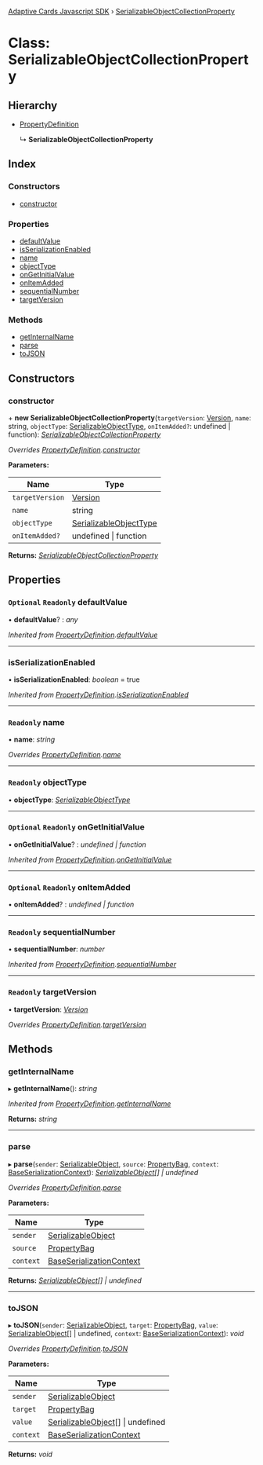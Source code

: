 [Adaptive Cards Javascript SDK](../README.md) › [SerializableObjectCollectionProperty](serializableobjectcollectionproperty.md)

# Class: SerializableObjectCollectionProperty

## Hierarchy

* [PropertyDefinition](propertydefinition.md)

  ↳ **SerializableObjectCollectionProperty**

## Index

### Constructors

* [constructor](serializableobjectcollectionproperty.md#constructor)

### Properties

* [defaultValue](serializableobjectcollectionproperty.md#optional-readonly-defaultvalue)
* [isSerializationEnabled](serializableobjectcollectionproperty.md#isserializationenabled)
* [name](serializableobjectcollectionproperty.md#readonly-name)
* [objectType](serializableobjectcollectionproperty.md#readonly-objecttype)
* [onGetInitialValue](serializableobjectcollectionproperty.md#optional-readonly-ongetinitialvalue)
* [onItemAdded](serializableobjectcollectionproperty.md#optional-readonly-onitemadded)
* [sequentialNumber](serializableobjectcollectionproperty.md#readonly-sequentialnumber)
* [targetVersion](serializableobjectcollectionproperty.md#readonly-targetversion)

### Methods

* [getInternalName](serializableobjectcollectionproperty.md#getinternalname)
* [parse](serializableobjectcollectionproperty.md#parse)
* [toJSON](serializableobjectcollectionproperty.md#tojson)

## Constructors

###  constructor

\+ **new SerializableObjectCollectionProperty**(`targetVersion`: [Version](version.md), `name`: string, `objectType`: [SerializableObjectType](../README.md#serializableobjecttype), `onItemAdded?`: undefined | function): *[SerializableObjectCollectionProperty](serializableobjectcollectionproperty.md)*

*Overrides [PropertyDefinition](propertydefinition.md).[constructor](propertydefinition.md#constructor)*

**Parameters:**

Name | Type |
------ | ------ |
`targetVersion` | [Version](version.md) |
`name` | string |
`objectType` | [SerializableObjectType](../README.md#serializableobjecttype) |
`onItemAdded?` | undefined &#124; function |

**Returns:** *[SerializableObjectCollectionProperty](serializableobjectcollectionproperty.md)*

## Properties

### `Optional` `Readonly` defaultValue

• **defaultValue**? : *any*

*Inherited from [PropertyDefinition](propertydefinition.md).[defaultValue](propertydefinition.md#optional-readonly-defaultvalue)*

___

###  isSerializationEnabled

• **isSerializationEnabled**: *boolean* = true

*Inherited from [PropertyDefinition](propertydefinition.md).[isSerializationEnabled](propertydefinition.md#isserializationenabled)*

___

### `Readonly` name

• **name**: *string*

*Overrides [PropertyDefinition](propertydefinition.md).[name](propertydefinition.md#readonly-name)*

___

### `Readonly` objectType

• **objectType**: *[SerializableObjectType](../README.md#serializableobjecttype)*

___

### `Optional` `Readonly` onGetInitialValue

• **onGetInitialValue**? : *undefined | function*

*Inherited from [PropertyDefinition](propertydefinition.md).[onGetInitialValue](propertydefinition.md#optional-readonly-ongetinitialvalue)*

___

### `Optional` `Readonly` onItemAdded

• **onItemAdded**? : *undefined | function*

___

### `Readonly` sequentialNumber

• **sequentialNumber**: *number*

*Inherited from [PropertyDefinition](propertydefinition.md).[sequentialNumber](propertydefinition.md#readonly-sequentialnumber)*

___

### `Readonly` targetVersion

• **targetVersion**: *[Version](version.md)*

*Overrides [PropertyDefinition](propertydefinition.md).[targetVersion](propertydefinition.md#readonly-targetversion)*

## Methods

###  getInternalName

▸ **getInternalName**(): *string*

*Inherited from [PropertyDefinition](propertydefinition.md).[getInternalName](propertydefinition.md#getinternalname)*

**Returns:** *string*

___

###  parse

▸ **parse**(`sender`: [SerializableObject](serializableobject.md), `source`: [PropertyBag](../README.md#propertybag), `context`: [BaseSerializationContext](baseserializationcontext.md)): *[SerializableObject](serializableobject.md)[] | undefined*

*Overrides [PropertyDefinition](propertydefinition.md).[parse](propertydefinition.md#parse)*

**Parameters:**

Name | Type |
------ | ------ |
`sender` | [SerializableObject](serializableobject.md) |
`source` | [PropertyBag](../README.md#propertybag) |
`context` | [BaseSerializationContext](baseserializationcontext.md) |

**Returns:** *[SerializableObject](serializableobject.md)[] | undefined*

___

###  toJSON

▸ **toJSON**(`sender`: [SerializableObject](serializableobject.md), `target`: [PropertyBag](../README.md#propertybag), `value`: [SerializableObject](serializableobject.md)[] | undefined, `context`: [BaseSerializationContext](baseserializationcontext.md)): *void*

*Overrides [PropertyDefinition](propertydefinition.md).[toJSON](propertydefinition.md#tojson)*

**Parameters:**

Name | Type |
------ | ------ |
`sender` | [SerializableObject](serializableobject.md) |
`target` | [PropertyBag](../README.md#propertybag) |
`value` | [SerializableObject](serializableobject.md)[] &#124; undefined |
`context` | [BaseSerializationContext](baseserializationcontext.md) |

**Returns:** *void*
